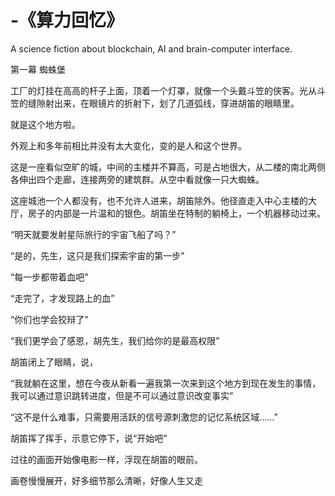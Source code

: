 # -《算力回忆》
A science fiction about blockchain, AI and brain-computer interface.

第一幕 蜘蛛堡

工厂的灯挂在高高的杆子上面，顶着一个灯罩，就像一个头戴斗笠的侠客。光从斗笠的缝隙射出来，在眼镜片的折射下，划了几道弧线，穿进胡笛的眼睛里。

就是这个地方啦。

外观上和多年前相比并没有太大变化，变的是人和这个世界。

这是一座看似空旷的城，中间的主楼并不算高，可是占地很大，从二楼的南北两侧各伸出四个走廊，连接两旁的建筑群。从空中看就像一只大蜘蛛。

这座城池一个人都没有，也不允许人进来，胡笛除外。他径直走入中心主楼的大厅，房子的内部是一片温和的银色。胡笛坐在特制的躺椅上，一个机器移动过来。

“明天就要发射星际旅行的宇宙飞船了吗？”

“是的，先生，这只是我们探索宇宙的第一步”

“每一步都带着血吧”

“走完了，才发现路上的血”

“你们也学会狡辩了”

“我们更学会了感恩，胡先生，我们给你的是最高权限”

胡笛闭上了眼睛，说，

“我就躺在这里，想在今夜从新看一遍我第一次来到这个地方到现在发生的事情，我可以通过意识跳转进度，但是不可以通过意识改变事实”

“这不是什么难事，只需要用活跃的信号源刺激您的记忆系统区域……”

胡笛挥了挥手，示意它停下，说“开始吧”

过往的画面开始像电影一样，浮现在胡笛的眼前。

画卷慢慢展开，好多细节那么清晰，好像人生又走

